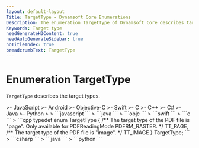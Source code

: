 ```yaml
---
layout: default-layout
Title: TargetType - Dynamsoft Core Enumerations
Description: The enumeration TargetType of Dynamsoft Core describes target types.
Keywords: Target type
needGenerateH3Content: true
needAutoGenerateSidebar: true
noTitleIndex: true
breadcrumbText: TargetType
---
```


# Enumeration TargetType

`TargetType` describes the target types.

<div class="sample-code-prefix template2"></div>
   >- JavaScript
   >- Android
   >- Objective-C
   >- Swift
   >- C
   >- C++
   >- C#
   >- Java
   >- Python
   >
>
```javascript
```
>
```java
```
>
```objc
```
>
```swift
```
>
```c
```
>
```cpp
typedef enum TargetType
{
   /** The target type of the PDF file is "page". Only available for PDFReadingMode PDFRM_RASTER. */
   TT_PAGE,
   /** The target type of the PDF file is "image". */
   TT_IMAGE
} TargetType;
```
>
```csharp
```
>
```java
```
>
```python
```
